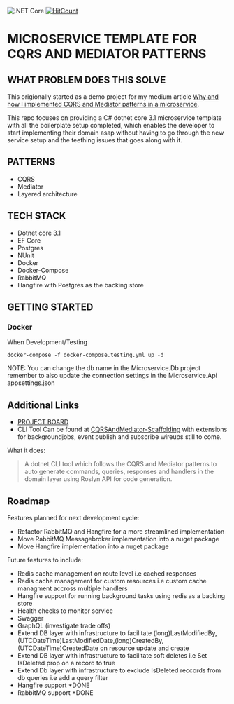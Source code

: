 ![.NET Core](https://github.com/ArmandJ77/CQRSAndMediator-Microservice/workflows/.NET%20Core/badge.svg?branch=master)
[![HitCount](http://hits.dwyl.com/ArmandJ77/https://githubcom/ArmandJ77/CQRSAndMediator-Microservice.svg)](http://hits.dwyl.com/ArmandJ77/https://githubcom/ArmandJ77/CQRSAndMediator-Microservice)
# MICROSERVICE TEMPLATE FOR CQRS AND MEDIATOR PATTERNS

## WHAT PROBLEM DOES THIS SOLVE

This origionally started as a demo project for my medium article [Why and how I implemented CQRS and Mediator patterns in a microservice](https://medium.com/@armandjordaan6/why-and-how-i-implemented-cqrs-and-mediator-patterns-in-a-microservice-b07034592b6d).

This repo focuses on providing a C# dotnet core 3.1 microservice template with all the boilerplate setup completed, which enables the developer to start implementing their domain asap without having to go through the new service setup and the teething issues that goes along with it.

## PATTERNS

- CQRS
- Mediator
- Layered architecture

## TECH STACK

- Dotnet core 3.1
- EF Core
- Postgres
- NUnit
- Docker
- Docker-Compose
- RabbitMQ
- Hangfire with Postgres as the backing store

## GETTING STARTED

### Docker

When Development/Testing

```
docker-compose -f docker-compose.testing.yml up -d
```

NOTE: You can change the db name in the Microservice.Db project remember to also update the connection settings in the Microservice.Api appsettings.json


## Additional Links
- [PROJECT BOARD](https://github.com/users/ArmandJ77/projects/1)
- CLI Tool
Can be found at [CQRSAndMediator-Scaffolding](https://github.com/ArmandJ77/CQRSAndMediator-Scaffolding) with extensions for backgroundjobs, event publish and subscribe wireups still to come.

What it does:
> A dotnet CLI tool which follows the CQRS and Mediator patterns to auto generate commands, queries, responses and handlers in the domain layer using Roslyn API for code generation.

## Roadmap

Features planned for next development cycle:

- Refactor RabbitMQ and Hangfire for a more streamlined implementation
- Move RabbitMQ Messagebroker implementation into a nuget package
- Move Hangfire implementation into a nuget package


Future features to include:

- Redis cache management on route level i.e cached responses
- Redis cache management for custom resources i.e custom cache managment accross multiple handlers
- Hangfire support for running background tasks using redis as a backing store
- Health checks to monitor service
- Swagger
- GraphQL (investigate trade offs)
- Extend DB layer with infrastructure to facilitate (long)LastModifiedBy,(UTCDateTime)LastModifiedDate,(long)CreatedBy,(UTCDateTime)CreatedDate on resource update and create
- Extend DB layer with infrastructure to facilitate soft deletes i.e Set IsDeleted prop on a record to true
- Extend Db layer with infrastructure to exclude IsDeleted reccords from db queries i.e add a query filter
- Hangfire support *DONE
- RabbitMQ support *DONE
